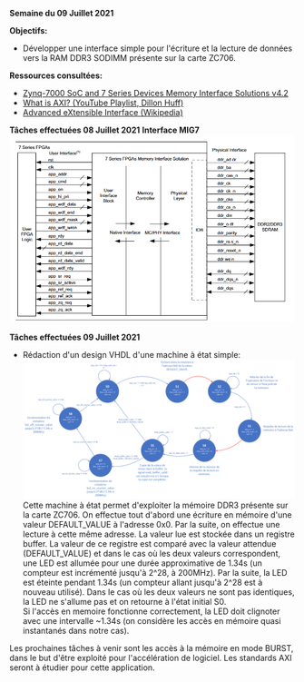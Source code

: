 **Semaine du 09 Juillet 2021**

**Objectifs:** 
- Développer une interface simple pour l'écriture et la lecture de données vers la RAM DDR3 SODIMM présente sur la carte ZC706.

**Ressources consultées:** 
- [Zynq-7000 SoC and 7 Series Devices Memory Interface Solutions v4.2](https://www.xilinx.com/support/documentation/ip_documentation/mig_7series/v4_2/ug586_7Series_MIS.pdf)
- [What is AXI? (YouTube Playlist, Dillon Huff)](https://www.youtube.com/watch?v=1zw1HBsjDH8&list=PLaSdxhHqai2_7WZIhCszu5PLSbZURmibN)
- [Advanced eXtensible Interface (Wikipedia)](https://en.wikipedia.org/wiki/Advanced_eXtensible_Interface)

**Tâches effectuées 08 Juillet 2021**
**Interface MIG7**
![](../img/mig7_interface.png)

**Tâches effectuées 09 Juillet 2021**
- Rédaction d'un design VHDL d'une machine à état simple: 
![](../img/ddr_zc706_fsm.png)
Cette machine à état permet d'exploiter la mémoire DDR3 présente sur la carte ZC706. On effectue tout d'abord une écriture en mémoire d'une valeur DEFAULT_VALUE à l'adresse 0x0. Par la suite, on effectue une lecture à cette même adresse. La valeur lue est stockée dans un registre buffer. La valeur de ce registre est comparé avec la valeur attendue (DEFAULT_VALUE) et dans le cas où les deux valeurs correspondent, une LED est allumée pour une durée approximative de 1.34s (un compteur est incrémenté jusqu'à 2^28, à 200MHz). Par la suite, la LED est éteinte pendant 1.34s (un compteur allant jusqu'à 2^28 est à nouveau utilisé). Dans le cas où les deux valeurs ne sont pas identiques, la LED ne s'allume pas et on retourne à l'état initial S0.\
Si l'accès en memoire fonctionne correctement, la LED doit clignoter avec une intervalle ~1.34s (on considère les accès en mémoire quasi instantanés dans notre cas).

Les prochaines tâches à venir sont les accès à la mémoire en mode BURST, dans le but d'être exploité pour l'accélération de logiciel. Les standards AXI seront à étudier pour cette application.